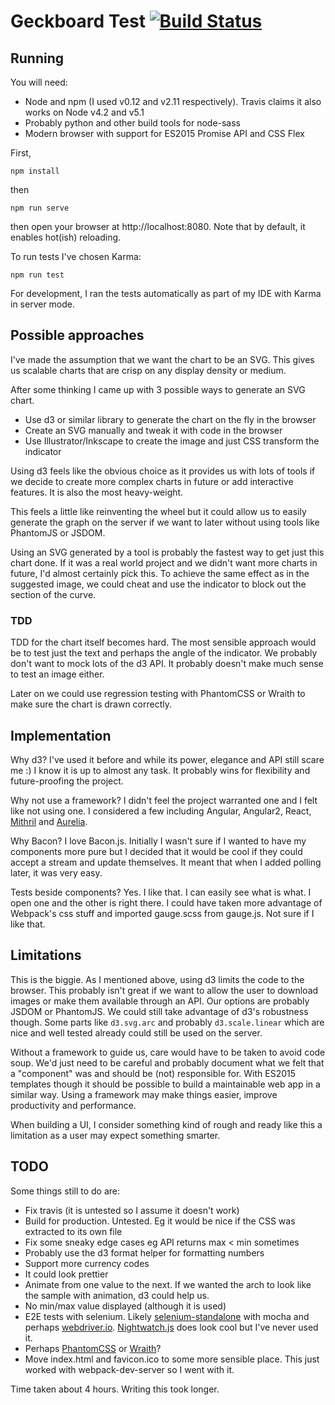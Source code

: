 # Geckboard Test [![Build Status](https://travis-ci.org/pedrosland/geckoboard-test.svg?branch=master)](https://travis-ci.org/pedrosland/geckoboard-test)

## Running

You will need:

* Node and npm (I used v0.12 and v2.11 respectively). Travis claims it also works on Node v4.2 and v5.1
* Probably python and other build tools for node-sass
* Modern browser with support for ES2015 Promise API and CSS Flex

First,

    npm install

then

    npm run serve

then open your browser at http://localhost:8080. Note that by default, it enables hot(ish) reloading.

To run tests I've chosen Karma:

    npm run test

For development, I ran the tests automatically as part of my IDE with Karma in server mode.

## Possible approaches

I've made the assumption that we want the chart to be an SVG. This gives us scalable charts that are crisp on any
display density or medium.

After some thinking I came up with 3 possible ways to generate an SVG chart.

 * Use d3 or similar library to generate the chart on the fly in the browser
 * Create an SVG manually and tweak it with code in the browser
 * Use Illustrator/Inkscape to create the image and just CSS transform the indicator

Using d3 feels like the obvious choice as it provides us with lots of tools if we decide to create more complex charts
in future or add interactive features. It is also the most heavy-weight.

This feels a little like reinventing the wheel but it could allow us to easily generate the graph on the server if we
want to later without using tools like PhantomJS or JSDOM.

Using an SVG generated by a tool is probably the fastest way to get just this chart done. If it was a real world project
and we didn't want more charts in future, I'd almost certainly pick this. To achieve the same effect as in the
suggested image, we could cheat and use the indicator to block out the section of the curve.

### TDD

TDD for the chart itself becomes hard. The most sensible approach would be to test just the text and perhaps the angle
of the indicator. We probably don't want to mock lots of the d3 API. It probably doesn't make much sense to test an
image either.

Later on we could use regression testing with PhantomCSS or Wraith to make sure the chart is drawn correctly.

## Implementation

Why d3? I've used it before and while its power, elegance and API still scare me :) I know it is up to almost any task.
It probably wins for flexibility and future-proofing the project.

Why not use a framework? I didn't feel the project warranted one and I felt like not using one. I considered a few
including Angular, Angular2, React, [Mithril][mithril] and [Aurelia][aurelia]. 

Why Bacon? I love Bacon.js. Initially I wasn't sure if I wanted to have my components more pure but I decided that it
would be cool if they could accept a stream and update themselves. It meant that when I added polling later, it was very
easy.

Tests beside components? Yes. I like that. I can easily see what is what. I open one and the other is right there. I
could have taken more advantage of Webpack's css stuff and imported gauge.scss from gauge.js. Not sure if I like that.

## Limitations

This is the biggie. As I mentioned above, using d3 limits the code to the browser. This probably isn't great if we want
to allow the user to download images or make them available through an API. Our options are probably JSDOM or PhantomJS.
We could still take advantage of d3's robustness though. Some parts like `d3.svg.arc` and probably `d3.scale.linear`
which are nice and well tested already could still be used on the server.

Without a framework to guide us, care would have to be taken to avoid code soup. We'd just need to be careful and
 probably document what we felt that a "component" was and should be (not) responsible for. With ES2015 templates though
 it should be possible to build a maintainable web app in a similar way. Using a framework may make things easier,
 improve productivity and performance.

When building a UI, I consider something kind of rough and ready like this a limitation as a user may expect something
smarter.

## TODO

Some things still to do are:

 * Fix travis (it is untested so I assume it doesn't work)
 * Build for production. Untested. Eg it would be nice if the CSS was extracted to its own file
 * Fix some sneaky edge cases eg API returns max < min sometimes
 * Probably use the d3 format helper for formatting numbers
 * Support more currency codes
 * It could look prettier
 * Animate from one value to the next. If we wanted the arch to look like the sample with animation, d3 could help us.
 * No min/max value displayed (although it is used)
 * E2E tests with selenium. Likely [selenium-standalone][selenium-standalone] with mocha and perhaps
    [webdriver.io][webdriver.io]. [Nightwatch.js][nightwatch.js] does look cool but I've never used it.
 * Perhaps [PhantomCSS][phantomcss] or [Wraith][wraith]?
 * Move index.html and favicon.ico to some more sensible place.
    This just worked with webpack-dev-server so I went with it.

Time taken about 4 hours. Writing this took longer.

[mithril]: http://mithril.js.org/
[aurelia]: http://aurelia.io/
[selenium-standalone]: https://www.npmjs.com/package/selenium-standalone
[webdriver.io]: http://webdriver.io/
[nightwatch.js]: http://nightwatchjs.org/
[phantomcss]: https://github.com/Huddle/PhantomCSS
[wraith]: https://github.com/BBC-News/wraith
